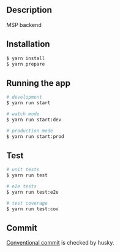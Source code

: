 ## Description

MSP backend

## Installation

```bash
$ yarn install
$ yarn prepare
```

## Running the app

```bash
# development
$ yarn run start

# watch mode
$ yarn run start:dev

# production mode
$ yarn run start:prod
```

## Test

```bash
# unit tests
$ yarn run test

# e2e tests
$ yarn run test:e2e

# test coverage
$ yarn run test:cov
```

## Commit

[Conventional commit](https://www.conventionalcommits.org/en/v1.0.0/) is checked by husky.

